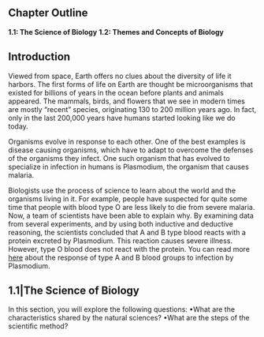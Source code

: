 ## Chapter Outline 
**1.1: The Science of Biology** 
**1.2: Themes and Concepts of Biology** 

## Introduction 
Viewed from space, Earth offers no clues about the diversity of life it harbors. The first forms of life on Earth are thought be microorganisms that existed for billions of years in the ocean before plants and animals appeared. The mammals, birds, and flowers that we see in modern times are mostly “recent” species, originating 130 to 200 million years ago. In fact, only in the last 200,000 years have humans started looking like we do today. 

Organisms evolve in response to each other. One of the best examples is disease causing organisms, which have to adapt to overcome the defenses of the organisms they infect. One such organism that has evolved to specialize in infection in humans is Plasmodium, the organism that causes malaria. 

Biologists use the process of science to learn about the world and the organisms living in it. For example, people have suspected for quite some time that people with blood type O are less likely to die from severe malaria. Now, a team of scientists have been able to explain why. By examining data from several experiments, and by using both inductive and deductive reasoning, the scientists concluded that A and B type blood reacts with a protein excreted by Plasmodium. This reaction causes severe illness. However, type O blood does not react with the protein. You can read more [here](http://openstaxcollege.org/l/32plasmodium) about the response of type A and B blood groups to infection by Plasmodium. 

## 1.1|The Science of Biology 
In this section, you will explore the following questions: 
•What are the characteristics shared by the natural sciences? 
•What are the steps of the scientific method?